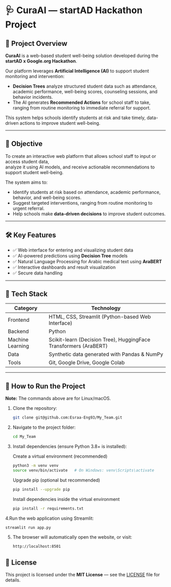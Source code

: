 # 🩺 CuraAI — startAD Hackathon Project

## 🧠 Project Overview
**CuraAI** is a web-based student well-being solution developed during the **startAD x Google.org Hackathon**.  

Our platform leverages **Artificial Intelligence (AI)** to support student monitoring and intervention:  
- **Decision Trees** analyze structured student data such as attendance, academic performance, well-being scores, counseling sessions, and behavior incidents.  
- The AI generates **Recommended Actions** for school staff to take, ranging from routine monitoring to immediate referral for support.  

This system helps schools identify students at risk and take timely, data-driven actions to improve student well-being.


---

## 🎯 Objective
To create an interactive web platform that allows school staff to input or access student data,  
analyze it using AI models, and receive actionable recommendations to support student well-being.  

The system aims to:  
- Identify students at risk based on attendance, academic performance, behavior, and well-being scores.  
- Suggest targeted interventions, ranging from routine monitoring to urgent referral.  
- Help schools make **data-driven decisions** to improve student outcomes.


---

## 🛠️ Key Features
- ✅ Web interface for entering and visualizing student data  
- ✅ AI-powered predictions using **Decision Tree** models  
- ✅ Natural Language Processing for Arabic medical text using **AraBERT**  
- ✅ Interactive dashboards and result visualization  
- ✅ Secure data handling  

---

## 🧩 Tech Stack
| Category | Technology |
|-----------|-------------|
| Frontend | HTML, CSS, Streamlit (Python-based Web Interface) |
| Backend | Python |
| Machine Learning | Scikit-learn (Decision Tree), HuggingFace Transformers (AraBERT) |
| Data | Synthetic data generated with Pandas & NumPy |
| Tools | Git, Google Drive, Google Colab |
---

## 🧪 How to Run the Project
**Note:** The commands above are for Linux/macOS. 
1. Clone the repository:
   ```bash
   git clone git@github.com:Esraa-Eng93/My_Team.git

2. Navigate to the project folder:
      ```bash
   cd My_Team
3. Install dependencies (ensure Python 3.8+ is installed):

   Create a virtual environment (recommended)
    ```bash
   python3 -m venv venv
   source venv/bin/activate   # On Windows: venv\Scripts\activate
   ```
   Upgrade pip (optional but recommended)
   ```bash
   pip install --upgrade pip
   ```
   Install dependencies inside the virtual environment
   ```bash
   pip install -r requirements.txt
    ```

4.Run the web application using Streamlit:
   ```bash
  streamlit run app.py
   ```
5. The browser will automatically open the website, or visit:
   ```bash
   http://localhost:8501
   ```
## 📜 License
This project is licensed under the **MIT License** — see the [LICENSE](LICENSE) file for details.

